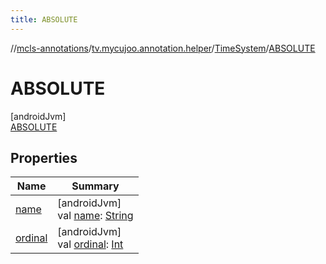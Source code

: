 ```yaml
---
title: ABSOLUTE
---
```

//[mcls-annotations](../../../../index.html)/[tv.mycujoo.annotation.helper](../../index.html)/[TimeSystem](../index.html)/[ABSOLUTE](index.html)



# ABSOLUTE



[androidJvm]\
[ABSOLUTE](index.html)



## Properties


| Name | Summary |
|---|---|
| [name](index.html#-372974862%2FProperties%2F378504164) | [androidJvm]<br>val [name](index.html#-372974862%2FProperties%2F378504164): [String](https://kotlinlang.org/api/latest/jvm/stdlib/kotlin/-string/index.html) |
| [ordinal](index.html#-739389684%2FProperties%2F378504164) | [androidJvm]<br>val [ordinal](index.html#-739389684%2FProperties%2F378504164): [Int](https://kotlinlang.org/api/latest/jvm/stdlib/kotlin/-int/index.html) |


